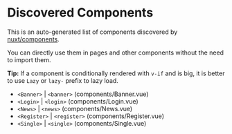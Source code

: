 # Discovered Components

This is an auto-generated list of components discovered by [nuxt/components](https://github.com/nuxt/components).

You can directly use them in pages and other components without the need to import them.

**Tip:** If a component is conditionally rendered with `v-if` and is big, it is better to use `Lazy` or `lazy-` prefix to lazy load.

- `<Banner>` | `<banner>` (components/Banner.vue)
- `<Login>` | `<login>` (components/Login.vue)
- `<News>` | `<news>` (components/News.vue)
- `<Register>` | `<register>` (components/Register.vue)
- `<Single>` | `<single>` (components/Single.vue)

